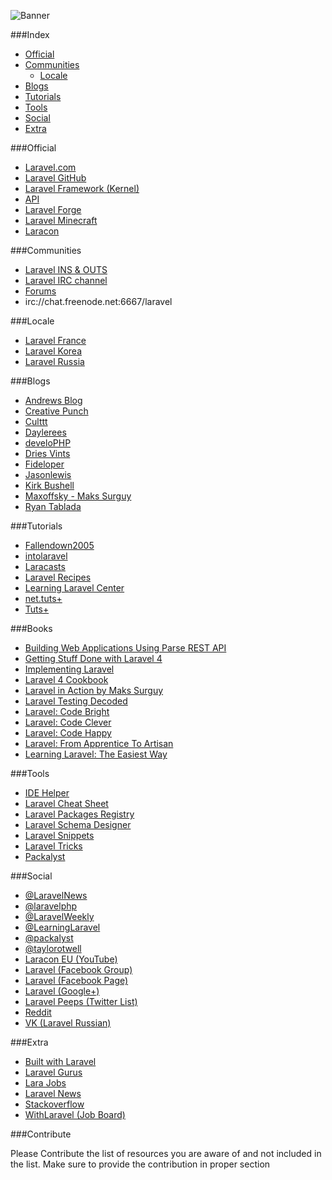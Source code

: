 ![Banner](http://i.imgur.com/k0G6tMM.png)

###Index
* [Official](#official)
* [Communities](#communities)
	* [Locale](#locale) 	
* [Blogs](#blogs)
* [Tutorials](#tutorials)
* [Tools](#tools)
* [Social](#social)
* [Extra](#extra)

###Official
* [Laravel.com](http://laravel.com/)
* [Laravel GitHub](https://github.com/laravel/laravel) 
* [Laravel Framework (Kernel)](https://github.com/laravel/framework)
* [API](http://laravel.com/api/)
* [Laravel Forge](https://forge.laravel.com)
* [Laravel Minecraft](http://minecraft.laravel.com)
* [Laracon](https://conference.laravel.com/)

###Communities
* [Laravel INS & OUTS](http://laravel.io/)
* [Laravel IRC channel](http://laravel.io/irc)
* [Forums](http://laravel.io/forum)
* irc://chat.freenode.net:6667/laravel

###Locale
* [Laravel France](http://laravel.fr)
* [Laravel Korea](http://laravel-korea.org/)
* [Laravel Russia](http://laravel.ru)

###Blogs
* [Andrews Blog](http://blog.kongnir.com)
* [Creative Punch](http://creative-punch.net/articles/php-articles/laravel-tutorials/)
* [Culttt](http://culttt.com)
* [Daylerees](http://daylerees.com/)
* [develoPHP](http://www.develophp.org/)
* [Dries Vints](http://driesvints.com/)
* [Fideloper](http://fideloper.com/tag/laravel)
* [Jasonlewis](http://jasonlewis.me)
* [Kirk Bushell](http://kirkbushell.me/categories/laravel/)
* [Maxoffsky - Maks Surguy](http://maxoffsky.com/category/code-blog/)
* [Ryan Tablada](http://ryantablada.com/tag/Laravel)

###Tutorials
* [Fallendown2005](https://www.youtube.com/user/fallendown2005)
* [intolaravel](http://www.intolaravel.com/)
* [Laracasts](https://laracasts.com/)
* [Laravel Recipes](http://laravel-recipes.com/)
* [Learning Laravel Center](http://www.learninglaravel.net)
* [net.tuts+](https://tutsplus.com/?s=laravel&post_type=all)
* [Tuts+](https://tutsplus.com/?s=laravel&post_type=all)

###Books
* [Building Web Applications Using Parse REST API](https://leanpub.com/building-web-applications-using-parse-rest-api)
* [Getting Stuff Done with Laravel 4](https://leanpub.com/gettingstuffdonelaravel)
* [Implementing Laravel](https://leanpub.com/implementinglaravel)
* [Laravel 4 Cookbook](https://leanpub.com/laravel4cookbook)
* [Laravel in Action by Maks Surguy](http://www.manning.com/surguy/)
* [Laravel Testing Decoded](https://leanpub.com/laravel-testing-decoded)
* [Laravel: Code Bright](https://leanpub.com/codebright)
* [Laravel: Code Clever](https://leanpub.com/codeclever)
* [Laravel: Code Happy](https://leanpub.com/codehappy)
* [Laravel: From Apprentice To Artisan](https://leanpub.com/laravel)
* [Learning Laravel: The Easiest Way](https://leanpub.com/learninglaravel)

###Tools
* [IDE Helper](https://github.com/barryvdh/laravel-ide-helper)
* [Laravel Cheat Sheet](http://cheats.laravel.com)
* [Laravel Packages Registry](http://registry.autopergamene.eu/)
* [Laravel Schema Designer](http://laravelsd.com/)
* [Laravel Snippets](http://laravelsnippets.com/)
* [Laravel Tricks](http://www.laravel-tricks.com/)
* [Packalyst](http://packalyst.com)

###Social
* [@LaravelNews](https://twitter.com/laravelnews)
* [@laravelphp](https://twitter.com/laravelphp)
* [@LaravelWeekly](https://twitter.com/LaravelWeekly)
* [@LearningLaravel](https://twitter.com/LearningLaravel)
* [@packalyst](https://twitter.com/packalyst)
* [@taylorotwell](https://twitter.com/taylorotwell)
* [Laracon EU (YouTube)](http://www.youtube.com/channel/UCb9XEo_1SDNR8Ucpbktrg5A)
* [Laravel (Facebook Group)](https://www.facebook.com/groups/LaravelCommunity)
* [Laravel (Facebook Page)](https://www.facebook.com/LaravelCommunity)
* [Laravel (Google+)](https://plus.google.com/u/0/communities/106838454910116161868)
* [Laravel Peeps (Twitter List)](https://twitter.com/jeffrey_way/laravel-peeps/members)
* [Reddit](http://www.reddit.com/r/laravel/)
* [VK (Laravel Russian)](http://vk.com/laravel_rus)

###Extra
* [Built with Laravel](http://builtwithlaravel.com)
* [Laravel Gurus](http://laravelgurus.com)
* [Lara Jobs](https://larajobs.com)
* [Laravel News](http://laravel-news.com)
* [Stackoverflow](http://stackoverflow.com/questions/tagged/laravel)
* [WithLaravel (Job Board)](http://withlaravel.com)

###Contribute

Please Contribute the list of resources you are aware of and not included in the list. Make sure to provide the contribution in proper section
